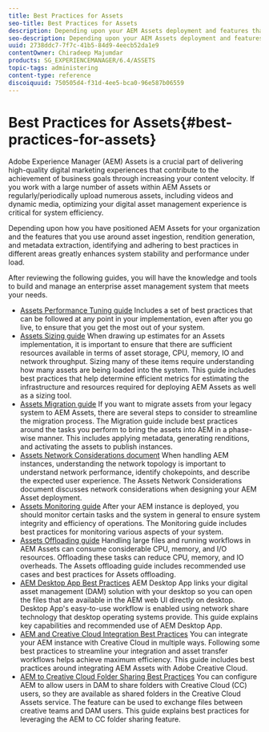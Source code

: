```yaml
---
title: Best Practices for Assets
seo-title: Best Practices for Assets
description: Depending upon your AEM Assets deployment and features that you use for asset ingestion, rendition generation, and metadata extraction, identifying and adhering to best practices in different areas greatly enhances system stability and performance under load.
seo-description: Depending upon your AEM Assets deployment and features that you use for asset ingestion, rendition generation, and metadata extraction, identifying and adhering to best practices in different areas greatly enhances system stability and performance under load.
uuid: 2738ddc7-7f7c-41b5-84d9-4eecb52da1e9
contentOwner: Chiradeep Majumdar
products: SG_EXPERIENCEMANAGER/6.4/ASSETS
topic-tags: administering
content-type: reference
discoiquuid: 750505d4-f31d-4ee5-bca0-96e587b06559
---
```


# Best Practices for Assets{#best-practices-for-assets}

Adobe Experience Manager (AEM) Assets is a crucial part of delivering high-quality digital marketing experiences that contribute to the achievement of business goals through increasing your content velocity. If you work with a large number of assets within AEM Assets or regularly/periodically upload numerous assets, including videos and dynamic media, optimizing your digital asset management experience is critical for system efficiency.

Depending upon how you have positioned AEM Assets for your organization and the features that you use around asset ingestion, rendition generation, and metadata extraction, identifying and adhering to best practices in different areas greatly enhances system stability and performance under load.

After reviewing the following guides, you will have the knowledge and tools to build and manage an enterprise asset management system that meets your needs.

* [Assets Performance Tuning guide](performance-tuning-guidelines.md)
Includes a set of best practices that can be followed at any point in your implementation, even after you go live, to ensure that you get the most out of your system.
* [Assets Sizing guide](assets-sizing-guide.md)
When drawing up estimates for an Assets implementation, it is important to ensure that there are sufficient resources available in terms of asset storage, CPU, memory, IO and network throughput. Sizing many of these items require understanding how many assets are being loaded into the system. This guide includes best practices that help determine efficient metrics for estimating the infrastructure and resources required for deploying AEM Assets as well as a sizing tool.
* [Assets Migration guide](assets-migration-guide.md)
If you want to migrate assets from your legacy system to AEM Assets, there are several steps to consider to streamline the migration process. The Migration guide include best practices around the tasks you perform to bring the assets into AEM in a phase-wise manner. This includes applying metadata, generating renditions, and activating the assets to publish instances.
* [Assets Network Considerations document](assets-network-considerations.md)
When handling AEM instances, understanding the network topology is important to understand network performance, identify chokepoints, and describe the expected user experience. The Assets Network Considerations document discusses network considerations when designing your AEM Asset deployment.
* [Assets Monitoring guide](assets-monitoring-best-practices.md)
After your AEM instance is deployed, you should monitor certain tasks and the system in general to ensure system integrity and efficiency of operations. The Monitoring guide includes best practices for monitoring various aspects of your system.
* [Assets Offloading guide](assets-offloading-best-practices.md)
Handling large files and running workflows in AEM Assets can consume considerable CPU, memory, and I/O resources. Offloading these tasks can reduce CPU, memory, and IO overheads. The Assets offloading guide includes recommended use cases and best practices for Assets offloading.
* [AEM Desktop App Best Practices](https://helpx.adobe.com/experience-manager/desktop-app/aem-desktop-app-best-practices.html)
AEM Desktop App links your digital asset management (DAM) solution with your desktop so you can open the files that are available in the AEM web UI directly on desktop. Desktop App's easy-to-use workflow is enabled using network share technology that desktop operating systems provide. This guide explains key capabilities and recommended use of AEM Desktop App.
* [AEM and Creative Cloud Integration Best Practices](aem-cc-integration-best-practices.md)
You can integrate your AEM instance with Creative Cloud in multiple ways. Following some best practices to streamline your integration and asset transfer workflows helps achieve maximum efficiency. This guide includes best practices around integrating AEM Assets with Adobe Creative Cloud.
* [AEM to Creative Cloud Folder Sharing Best Practices](aem-cc-folder-sharing-best-practices.md)
You can configure AEM to allow users in DAM to share folders with Creative Cloud (CC) users, so they are available as shared folders in the Creative Cloud Assets service. The feature can be used to exchange files between creative teams and DAM users. This guide explains best practices for leveraging the AEM to CC folder sharing feature.

